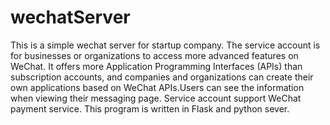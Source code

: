 # wechatServer

This is a simple wechat server for startup company. The service account is for businesses or organizations to access more advanced features on WeChat. It offers more Application Programming Interfaces (APIs) than subscription accounts, and companies and organizations can create their own applications based on WeChat APIs.Users can see the information when viewing their messaging page. Service account support WeChat payment service. This program is written in Flask and python sever. 
